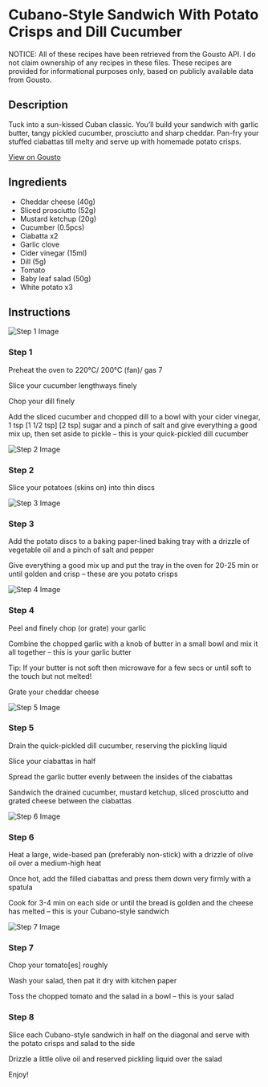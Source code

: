 # Cubano-Style Sandwich With Potato Crisps and Dill Cucumber

NOTICE: All of these recipes have been retrieved from the Gousto API. I do not claim ownership of any recipes in these files. These recipes are provided for informational purposes only, based on publicly available data from Gousto.

## Description

Tuck into a sun-kissed Cuban classic. You’ll build your sandwich with garlic butter, tangy pickled cucumber, prosciutto and sharp cheddar. Pan-fry your stuffed ciabattas till melty and serve up with homemade potato crisps. 

[View on Gousto](https://www.gousto.co.uk/recipes/cookbook/cubano-style-sandwich-with-potato-crisps-and-dill-cucumber)

## Ingredients

- Cheddar cheese (40g)
- Sliced prosciutto (52g)
- Mustard ketchup (20g)
- Cucumber (0.5pcs)
- Ciabatta x2
- Garlic clove
- Cider vinegar (15ml)
- Dill (5g)
- Tomato
- Baby leaf salad (50g)
- White potato x3

## Instructions

![Step 1 Image](https://production-media.gousto.co.uk/cms/recipe-step-image/Step-1-copy-1680046821838-x200.jpg)

### Step 1

Preheat the oven to 220°C/ 200°C (fan)/ gas 7

Slice your cucumber lengthways finely

Chop your dill finely

Add the sliced cucumber and chopped dill to a bowl with your cider vinegar, 1 tsp<span class="text-danger"> <span class="text-purple">[1 1/2 tsp] </span>[2 tsp]</span> sugar and a pinch of salt and give everything a good mix up, then set aside to pickle – this is your quick-pickled dill cucumber

![Step 2 Image](https://production-media.gousto.co.uk/cms/recipe-step-image/Step-2-copy-1680046827650-x200.jpg)

### Step 2

Slice your potatoes (skins on) into thin discs

![Step 3 Image](https://production-media.gousto.co.uk/cms/recipe-step-image/Step-3-copy-1680046831034-x200.jpg)

### Step 3

Add the potato discs to a baking paper-lined baking tray with a drizzle of vegetable oil and a pinch of salt and pepper

Give everything a good mix up and put the tray in the oven for 20-25 min or until golden and crisp – these are you potato crisps

![Step 4 Image](https://production-media.gousto.co.uk/cms/recipe-step-image/Step-4-copy-1680046834666-x200.jpg)

### Step 4

Peel and finely chop (or grate) your garlic

Combine the chopped garlic with a knob of butter in a small bowl and mix it all together – this is your garlic butter

Tip: If your butter is not soft then microwave for a few secs or until soft to the touch but not melted!

Grate your cheddar cheese

![Step 5 Image](https://production-media.gousto.co.uk/cms/recipe-step-image/Step-5-copy-1680046837968-x200.jpg)

### Step 5

Drain the quick-pickled dill cucumber, reserving the pickling liquid

Slice your ciabattas in half

Spread the garlic butter evenly between the insides of the ciabattas

Sandwich the drained cucumber, mustard ketchup, sliced prosciutto and grated cheese between the ciabattas

![Step 6 Image](https://production-media.gousto.co.uk/cms/recipe-step-image/Step-6-copy-1680046842061-x200.jpg)

### Step 6

Heat a large, wide-based pan (preferably non-stick) with a drizzle of olive oil over a medium-high heat

Once hot, add the filled ciabattas and press them down very firmly with a spatula

Cook for 3-4 min on each side or until the bread is golden and the cheese has melted – this is your Cubano-style sandwich

![Step 7 Image](https://production-media.gousto.co.uk/cms/recipe-step-image/Step-7-copy-1680046846079-x200.jpg)

### Step 7

Chop your tomato[es] roughly

Wash your salad, then pat it dry with kitchen paper

Toss the chopped tomato and the salad in a bowl – this is your salad

### Step 8

Slice each Cubano-style sandwich in half on the diagonal and serve with the potato crisps and salad to the side

Drizzle a little olive oil and reserved pickling liquid over the salad

Enjoy!


